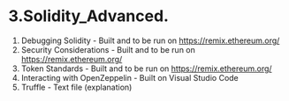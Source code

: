 # 3.Solidity_Advanced.
1. Debugging Solidity - Built and to be run on https://remix.ethereum.org/
2. Security Considerations - Built and to be run on https://remix.ethereum.org/
3. Token Standards - Built and to be run on https://remix.ethereum.org/
4. Interacting with OpenZeppelin - Built on Visual Studio Code
5. Truffle - Text file (explanation)

